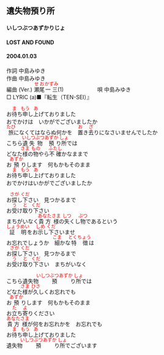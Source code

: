<style type="text/css">
	ruby{
	    ruby-position: over;
	}
	ruby > rt{font-size: 12px;color:red;}
	p{font:16px;font-size: '楷体'}
</style>
## 遺失物預り所
#### いしつぶつあずかりじょ
#### LOST AND FOUND
#### 2004.01.03


作詞     中島みゆき　　　　　   
作曲      中島みゆき  　　　   
編曲 (Ver.) <ruby><rb>瀬尾</rb><rp>(</rp><rt>せお</rt><rp>)</rp></ruby><ruby><rb>一三</rb><rp>(</rp><rt>かずみ</rt><rp>)</rp></ruby>(1)　　　　　　
唄     中島みゆき     
□ LYRIC (a)■『転生（TEN-SEI）』    
   
お<ruby><rb>待</rb><rp>(</rp><rt>ま</rt><rp>)</rp></ruby>ち<ruby><rb>申</rb><rp>(</rp><rt>もう</rt><rp>)</rp></ruby>し<ruby><rb>上</rb><rp>(</rp><rt>あ</rt><rp>)</rp></ruby>げておりました   
おでかけは　いかがでございましたか   
<ruby><rb>旅</rb><rp>(</rp><rt>たび</rt><rp>)</rp></ruby>になくてはならぬ何かを　<ruby><rb>置</rb><rp>(</rp><rt>お</rt><rp>)</rp></ruby>き<ruby><rb>去</rb><rp>(</rp><rt>ざ</rt><rp>)</rp></ruby>りになさいませんでしたか   
こちら<ruby><rb>遺失</rb><rp>(</rp><rt>いしつ</rt><rp>)</rp></ruby><ruby><rb>物</rb><rp>(</rp><rt>ぶつ</rt><rp>)</rp></ruby><ruby><rb>預</rb><rp>(</rp><rt>あずか</rt><rp>)</rp></ruby>り<ruby><rb>所</rb><rp>(</rp><rt>しょ</rt><rp>)</rp></ruby>では   
どなた<ruby><rb>様</rb><rp>(</rp><rt>さま</rt><rp>)</rp></ruby>の<ruby><rb>物</rb><rp>(</rp><rt>もの</rt><rp>)</rp></ruby>やら<ruby><rb>不確</rb><rp>(</rp><rt>ふたし</rt><rp>)</rp></ruby>かなままで   
お<ruby><rb>預</rb><rp>(</rp><rt>あずか</rt><rp>)</rp></ruby>りします　何もかもそのまま   
お<ruby><rb>待</rb><rp>(</rp><rt>ま</rt><rp>)</rp></ruby>ち<ruby><rb>申</rb><rp>(</rp><rt>もう</rt><rp>)</rp></ruby>し<ruby><rb>上</rb><rp>(</rp><rt>あ</rt><rp>)</rp></ruby>げておりました   
おでかけはいかがでございましたか   
   
お<ruby><rb>探</rb><rp>(</rp><rt>さが</rt><rp>)</rp></ruby>し<ruby><rb>下</rb><rp>(</rp><rt>くだ</rt><rp>)</rp></ruby>さい　見つかるまで   
お<ruby><rb>受</rb><rp>(</rp><rt>う</rt><rp>)</rp></ruby>け<ruby><rb>取</rb><rp>(</rp><rt>と</rt><rp>)</rp></ruby>り<ruby><rb>下</rb><rp>(</rp><rt>くだ</rt><rp>)</rp></ruby>さい   
まちがいなく<ruby><rb>貴方</rb><rp>(</rp><rt>あなた</rt><rp>)</rp></ruby><ruby><rb>様</rb><rp>(</rp><rt>さま</rt><rp>)</rp></ruby>の<ruby><rb>失</rb><rp>(</rp><rt>しつ</rt><rp>)</rp></ruby>くし<ruby><rb>物</rb><rp>(</rp><rt>ぶつ</rt><rp>)</rp></ruby>であるという   
<ruby><rb>証明</rb><rp>(</rp><rt>しょうめい</rt><rp>)</rp></ruby>をお<ruby><rb>示</rb><rp>(</rp><rt>しめ</rt><rp>)</rp></ruby>し<ruby><rb>下</rb><rp>(</rp><rt>くだ</rt><rp>)</rp></ruby>さいませ   
お忘れでしょうか　<ruby><rb>細</rb><rp>(</rp><rt>こま</rt><rp>)</rp></ruby>かな<ruby><rb>特徴</rb><rp>(</rp><rt>とくちょう</rt><rp>)</rp></ruby>は   
お<ruby><rb>探</rb><rp>(</rp><rt>さが</rt><rp>)</rp></ruby>し<ruby><rb>下</rb><rp>(</rp><rt>くだ</rt><rp>)</rp></ruby>さい　見つかるまで   
お<ruby><rb>受</rb><rp>(</rp><rt>う</rt><rp>)</rp></ruby>け<ruby><rb>取</rb><rp>(</rp><rt>と</rt><rp>)</rp></ruby>り<ruby><rb>下</rb><rp>(</rp><rt>くだ</rt><rp>)</rp></ruby>さい　まちがいなく   
   
こちら遺失物<ruby><rb>預</rb><rp>(</rp><rt>いしつぶつあずか</rt><rp>)</rp></ruby>り<ruby><rb>所</rb><rp>(</rp><rt>しょ</rt><rp>)</rp></ruby>では　   
どなた<ruby><rb>様</rb><rp>(</rp><rt>さま</rt><rp>)</rp></ruby>が<ruby><rb>久</rb><rp>(</rp><rt>ひさ</rt><rp>)</rp></ruby>しくお忘れでも   
お<ruby><rb>預</rb><rp>(</rp><rt>あずか</rt><rp>)</rp></ruby>りします　何もかもそのまま   
お<ruby><rb>立</rb><rp>(</rp><rt>た</rt><rp>)</rp></ruby>ち<ruby><rb>寄</rb><rp>(</rp><rt>よ</rt><rp>)</rp></ruby>りください   
<ruby><rb>貴方</rb><rp>(</rp><rt>あなた</rt><rp>)</rp></ruby><ruby><rb>様</rb><rp>(</rp><rt>さま</rt><rp>)</rp></ruby>が何をお忘れかを　お忘れでも   
お<ruby><rb>待</rb><rp>(</rp><rt>ま</rt><rp>)</rp></ruby>ち<ruby><rb>申</rb><rp>(</rp><rt>もう</rt><rp>)</rp></ruby>し<ruby><rb>上</rb><rp>(</rp><rt>あ</rt><rp>)</rp></ruby>げておりました   
遺失物<ruby><rb>預</rb><rp>(</rp><rt>いしつぶつあずか</rt><rp>)</rp></ruby>り<ruby><rb>所</rb><rp>(</rp><rt>しょ</rt><rp>)</rp></ruby>でございます   